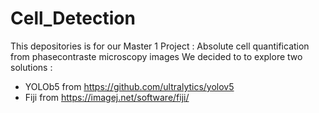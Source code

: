 # Cell_Detection

This depositories is for our Master 1 Project : Absolute cell quantification from phasecontraste microscopy images
We decided to to explore two solutions :
* YOLOb5 from https://github.com/ultralytics/yolov5
* Fiji from https://imagej.net/software/fiji/
